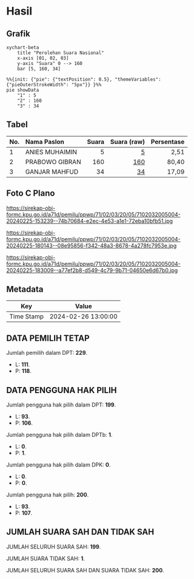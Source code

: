 # Hasil

## Grafik

```mermaid
xychart-beta
    title "Perolehan Suara Nasional"
    x-axis [01, 02, 03]
    y-axis "Suara" 0 --> 160
    bar [5, 160, 34]
```

```mermaid
%%{init: {"pie": {"textPosition": 0.5}, "themeVariables": {"pieOuterStrokeWidth": "5px"}} }%%
pie showData
    "1" : 5
    "2" : 160
    "3" : 34
```

## Tabel

| No. | Nama Paslon    | Suara | Suara (raw) | Persentase |
|:--- |:-------------- | -----:| -----------:| ----------:|
| 1   | ANIES MUHAIMIN | 5     | [5][p-1]    | 2,51       |
| 2   | PRABOWO GIBRAN | 160   | [160][p-2]  | 80,40      |
| 3   | GANJAR MAHFUD  | 34    | [34][p-3]   | 17,09      |


[p-1]: https://github.com/gigit-pemilu/pemilu-2024/blob/main/pilpres/hitung-suara/sub/71-sulawesi-utara/sub/02-minahasa/sub/03-eris/sub/2005-tandengan/sub/004-tps/sub/paslon-1.txt
[p-2]: https://github.com/gigit-pemilu/pemilu-2024/blob/main/pilpres/hitung-suara/sub/71-sulawesi-utara/sub/02-minahasa/sub/03-eris/sub/2005-tandengan/sub/004-tps/sub/paslon-2.txt
[p-3]: https://github.com/gigit-pemilu/pemilu-2024/blob/main/pilpres/hitung-suara/sub/71-sulawesi-utara/sub/02-minahasa/sub/03-eris/sub/2005-tandengan/sub/004-tps/sub/paslon-3.txt

## Foto C Plano

https://sirekap-obj-formc.kpu.go.id/a71d/pemilu/ppwp/71/02/03/20/05/7102032005004-20240225-153239--74b70684-e2ec-4e53-a1e1-72eba10bfb51.jpg

https://sirekap-obj-formc.kpu.go.id/a71d/pemilu/ppwp/71/02/03/20/05/7102032005004-20240225-180143--08e95856-f342-48a3-8678-4a278fc7953e.jpg

https://sirekap-obj-formc.kpu.go.id/a71d/pemilu/ppwp/71/02/03/20/05/7102032005004-20240225-183009--a77ef2b8-d549-4c79-9b71-04650e6d67b0.jpg


## Metadata

| Key        | Value               |
| ---------- | ------------------- |
| Time Stamp | 2024-02-26 13:00:00 |


## DATA PEMILIH TETAP

Jumlah pemilih dalam DPT: **229**.
 * L: **111**.
 * P: **118**.

## DATA PENGGUNA HAK PILIH

Jumlah pengguna hak pilih dalam DPT: **199**.
 * L: **93**.
 * P: **106**.

Jumlah pengguna hak pilih dalam DPTb: **1**.
 * L: **0**.
 * P: **1**.

Jumlah pengguna hak pilih dalam DPK: **0**.
 * L: **0**.
 * P: **0**.

Jumlah pengguna hak pilih: **200**.
 * L: **93**.
 * P: **107**.

## JUMLAH SUARA SAH DAN TIDAK SAH

JUMLAH SELURUH SUARA SAH: **199**.

JUMLAH SUARA TIDAK SAH: **1**.

JUMLAH SELURUH SUARA SAH DAN SUARA TIDAK SAH: **200**.


